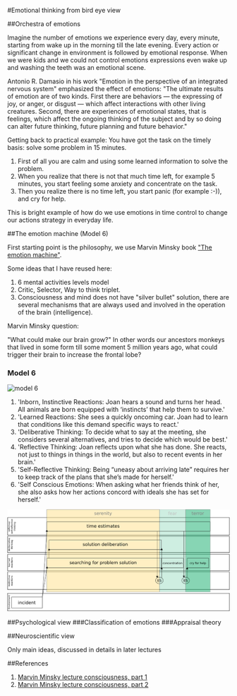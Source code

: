 #Emotional thinking from bird eye view

##Orchestra of emotions

Imagine the number of emotions we experience every day, every minute, starting from wake up in the morning till the late evening. Every action or significant change in environment is followed by emotional response. When we were kids and we could not control emotions expressions even wake up and washing the teeth was an emotional scene.

Antonio R. Damasio in his work "Emotion in the perspective of an integrated nervous system" emphasized the effect of emotions: "The ultimate results of emotion are of two kinds. First there are behaviors — the expressing of joy, or anger, or disgust — which affect interactions with other living creatures. Second, there are experiences of emotional states, that is feelings, which affect the ongoing thinking of the subject and by so doing can alter future thinking, future planning and future behavior."

Getting back to practical example: You have got the task on the timely basis: solve some problem in 15 minutes.

1. First of all you are calm and using some learned information to solve the problem.
1. When you realize that there is not that much time left, for example 5 minutes, you start feeling some anxiety and concentrate on the task.
1. Then you realize there is no time left, you start panic (for example :-)), and cry for help.

This is bright example of how do we use emotions in time control to change our actions strategy in everyday life. 

##The emotion machine (Model 6)

First starting point is the philosophy, we use Marvin Minsky book ["The emotion machine"](http://en.wikipedia.org/wiki/The_Emotion_Machine).

Some ideas that I have reused here:

1. 6 mental activities levels model
1. Critic, Selector, Way to think triplet.
1. Consciousness and mind does not have "silver bullet" solution, there are several mechanisms that are always used and involved in the operation of the brain (intelligence).

Marvin Minsky question:

"What could make our brain grow?" In other words our ancestors monkeys that lived in some form till some moment 5 million years ago, what could trigger their brain to increase the frontal lobe? 

### Model 6

![model 6](http://web.media.mit.edu/~minsky/E5/eb5_files/image001.png)


1. 'Inborn, Instinctive Reactions: Joan hears a sound and turns her head. All animals are born equipped with ‘instincts’ that help them to survive.'
1. 'Learned Reactions: She sees a quickly oncoming car. Joan had to learn that conditions like this demand specific ways to react.'
1. 'Deliberative Thinking: To decide what to say at the meeting, she considers several alternatives, and tries to decide which would be best.'
1. 'Reflective Thinking: Joan reflects upon what she has done. She reacts, not just to things in things in the world, but also to recent events in her brain.'
1. 'Self-Reflective Thinking: Being “uneasy about arriving late” requires her to keep track of the plans that she’s made for herself.'
1. 'Self Conscious Emotions: When asking what her friends think of her, she also asks how her actions concord with ideals she has set for herself.'

![Orchestra of emotions](figure1_orchestra_of_emotions.png)



##Psychological view
###Classification of emotions
###Appraisal theory

##Neuroscientific view 

Only main ideas, discussed in details in later lectures

##References

1. [Marvin Minsky lecture consciousness, part 1](http://video.mit.edu/watch/lecture-6-consciousness-1351/)
1. [Marvin Minsky lecture consciousness, part 2](http://video.mit.edu/watch/lecture-7-consciousness-cont-1487/)
